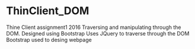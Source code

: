 # ThinClient_DOM
Thine Client assignment1 2016
Traversing and manipulating through the DOM. Designed using Bootstrap
Uses JQuery to traverse through the DOM
Bootstrap used to desing webpage
